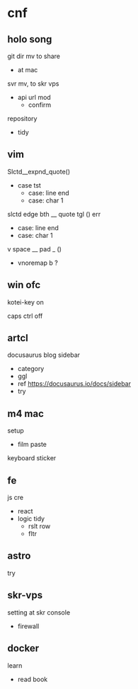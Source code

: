 
# cnf


## holo song

git dir mv to share
- at mac


svr mv, to skr vps
- api url mod
  - confirm


repository
- tidy


## vim

Slctd__expnd_quote()
- case tst
  - case: line end
  - case: char 1


slctd edge bth __ quote tgl () err
- case: line end
- case: char 1


v space __ pad _ ()
- vnoremap b ?


## win ofc

kotei-key on

caps ctrl off


## artcl

docusaurus blog sidebar
- category
- ggl
- ref https://docusaurus.io/docs/sidebar
- try


## m4 mac

setup
- film paste

keyboard sticker


## fe

js cre
- react
- logic tidy
  - rslt row
  - fltr


## astro

try


## skr-vps

setting at skr console
- firewall


## docker

learn
- read book



